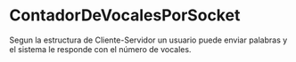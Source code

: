 # ContadorDeVocalesPorSocket
Segun la estructura de Cliente-Servidor un usuario puede enviar palabras y el sistema le responde con el número de vocales.
